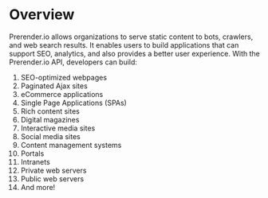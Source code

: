 # Overview

 Prerender.io allows organizations to serve static content to bots, crawlers, and web search results. It enables users to build applications that can support SEO, analytics, and also provides a better user experience. With the Prerender.io API, developers can build:

1. SEO-optimized webpages
2. Paginated Ajax sites
3. eCommerce applications
4. Single Page Applications (SPAs)
5. Rich content sites
6. Digital magazines
7. Interactive media sites
8. Social media sites
9. Content management systems
10. Portals
11. Intranets
12. Private web servers
13. Public web servers
14. And more!
